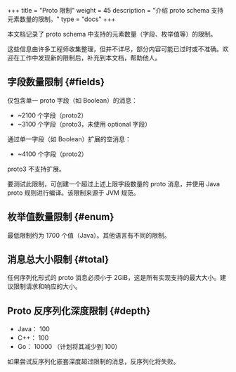 +++
title = "Proto 限制"
weight = 45
description = "介绍 proto schema 支持元素数量的限制。"
type = "docs"
+++

本文档记录了 proto schema 中支持的元素数量（字段、枚举值等）的限制。

这些信息由许多工程师收集整理，但并不详尽，部分内容可能已过时或不准确。欢迎在工作中发现新的限制后，补充到本文档，帮助他人。

## 字段数量限制 {#fields}

仅包含单一 proto 字段（如 Boolean）的消息：

*   ~2100 个字段（proto2）
*   ~3100 个字段（proto3，未使用 optional 字段）

通过单一字段（如 Boolean）扩展的空消息：

*   ~4100 个字段（proto2）

proto3 不支持扩展。

要测试此限制，可创建一个超过上述上限字段数量的 proto 消息，并使用 Java proto 规则进行编译。该限制来源于 JVM 规范。

## 枚举值数量限制 {#enum}

最低限制约为 1700 个值（Java）。其他语言有不同的限制。

## 消息总大小限制 {#total}

任何序列化形式的 proto 消息必须小于 2GiB，这是所有实现支持的最大大小。建议限制请求和响应的大小。

## Proto 反序列化深度限制 {#depth}

*   Java：
    100
*   C++：
    100
*   Go：
    10000
    （计划将其减少到 100）

如果尝试反序列化嵌套深度超过限制的消息，反序列化将失败。
